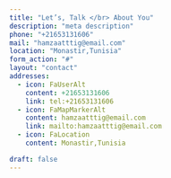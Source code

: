 ```yaml
---
title: "Let’s, Talk </br> About You"
description: "meta description"
phone: "+21653131606"
mail: "hamzaatttig@email.com"
location: "Monastir,Tunisia"
form_action: "#"
layout: "contact"
addresses:
  - icon: FaUserAlt
    content: +21653131606
    link: tel:+21653131606
  - icon: FaMapMarkerAlt
    content: hamzaatttig@email.com
    link: mailto:hamzaatttig@email.com
  - icon: FaLocation
    content: Monastir,Tunisia

draft: false
---
```

